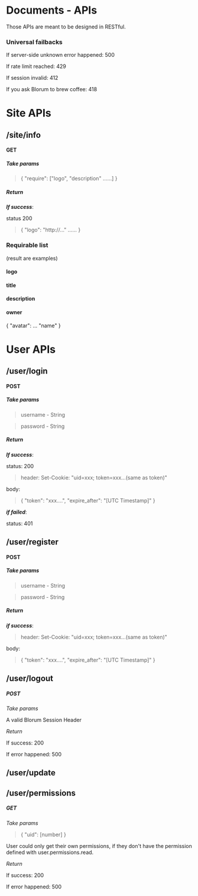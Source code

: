 # Documents - APIs

Those APIs are meant to be designed in RESTful.

### Universal failbacks
If server-side unknown error happened: 500

If rate limit reached: 429

If session invalid: 412

If you ask Blorum to brew coffee: 418

# Site APIs
## /site/info
#### GET
##### _Take params_
> {
> 	"require": ["logo", "description" ......]
> }

##### _Return_
___If success___:

status 200

> {
>	"logo": "http://..."
>	......
> }

### Requirable list
(result are examples)
#### logo

#### title

#### description

#### owner
{
	"avatar": ...
	"name"
}


# User APIs
## /user/login
#### POST
##### _Take params_

> username - String

> password - String

##### _Return_
 
___If success___:

status: 200

>header:
>Set-Cookie: "uid=xxx; token=xxx...(same as token)"

body:

>{
>	"token": "xxx....",
>	"expire_after": "[UTC Timestamp]"
>}

___if failed___:

status: 401

## /user/register
#### POST
##### ___Take params___

> username - String

> password - String

##### ___Return___
___if success___:

>header:
>Set-Cookie: "uid=xxx; token=xxx...(same as token)"

body:

>{
>	"token": "xxx....",
>	"expire_after": "[UTC Timestamp]"
>}

## /user/logout
##### POST
_Take params_

A valid Blorum Session Header

_Return_

If success: 200

If error happened: 500


## /user/update

## /user/permissions
##### GET
_Take params_

> {
> 	"uid": [number]
> }

User could only get their own permissions, if they don't have the permission
defined with user.permissions.read.

_Return_

If success: 200

If error happened: 500